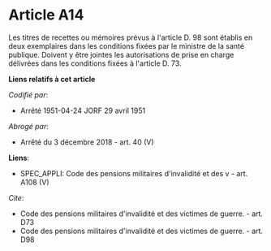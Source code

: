 # Article A14

Les titres de recettes ou mémoires prévus à l'article D. 98 sont établis en deux exemplaires dans les conditions fixées par
le ministre de la santé publique. Doivent y être jointes les autorisations de prise en charge délivrées dans les conditions
fixées à l'article D. 73.

**Liens relatifs à cet article**

_Codifié par_:

  - Arrêté 1951-04-24 JORF 29 avril 1951

_Abrogé par_:

  - Arrêté du 3 décembre 2018 - art. 40 (V)

**Liens**:

  - SPEC_APPLI: Code des pensions militaires d'invalidité et des v - art. A108 (V)

_Cite_:

  - Code des pensions militaires d'invalidité et des victimes de guerre. - art. D73
  - Code des pensions militaires d'invalidité et des victimes de guerre. - art. D98
